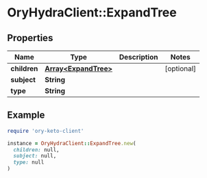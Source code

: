 # OryHydraClient::ExpandTree

## Properties

| Name | Type | Description | Notes |
| ---- | ---- | ----------- | ----- |
| **children** | [**Array&lt;ExpandTree&gt;**](ExpandTree.md) |  | [optional] |
| **subject** | **String** |  |  |
| **type** | **String** |  |  |

## Example

```ruby
require 'ory-keto-client'

instance = OryHydraClient::ExpandTree.new(
  children: null,
  subject: null,
  type: null
)
```

